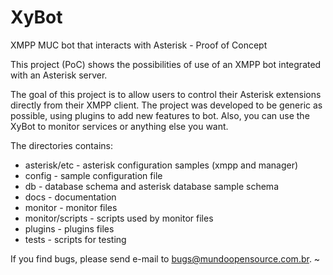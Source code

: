 # XyBot
XMPP MUC bot that interacts with Asterisk - Proof of Concept

This project (PoC) shows the possibilities of use of an XMPP bot integrated with an Asterisk server.

The goal of this project is to allow users to control their Asterisk extensions directly from their XMPP client. The project was developed to be generic as possible, using plugins to add new features to bot. Also, you can use the XyBot to monitor services or anything else you want.

The directories contains:

* asterisk/etc - asterisk configuration samples (xmpp and manager)
* config - sample configuration file
* db - database schema and asterisk database sample schema
* docs - documentation
* monitor - monitor files
* monitor/scripts - scripts used by monitor files
* plugins - plugins files
* tests - scripts for testing

If you find bugs, please send e-mail to bugs@mundoopensource.com.br.
~                                                                     
